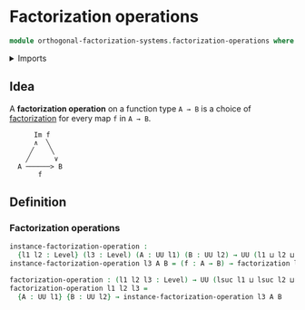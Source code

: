 # Factorization operations

```agda
module orthogonal-factorization-systems.factorization-operations where
```

<details><summary>Imports</summary>

```agda
open import foundation.universe-levels

open import orthogonal-factorization-systems.factorizations-of-maps
```

</details>

## Idea

A **factorization operation** on a function type `A → B` is a choice of
[factorization](orthogonal-factorization-systems.factorizations-of-maps.md) for
every map `f` in `A → B`.

```text
      Im f
      ∧  ╲
     ╱    ╲
    ╱      ∨
  A ──────> B
       f
```

## Definition

### Factorization operations

```agda
instance-factorization-operation :
  {l1 l2 : Level} (l3 : Level) (A : UU l1) (B : UU l2) → UU (l1 ⊔ l2 ⊔ lsuc l3)
instance-factorization-operation l3 A B = (f : A → B) → factorization l3 f

factorization-operation : (l1 l2 l3 : Level) → UU (lsuc l1 ⊔ lsuc l2 ⊔ lsuc l3)
factorization-operation l1 l2 l3 =
  {A : UU l1} {B : UU l2} → instance-factorization-operation l3 A B
```
